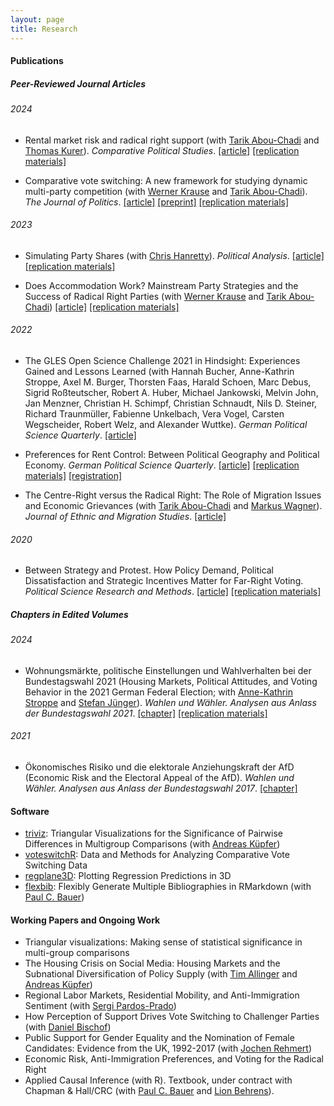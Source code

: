 ```yaml
---
layout: page
title: Research
---
```


#### Publications

##### Peer-Reviewed Journal Articles

###### 2024

* Rental market risk and radical right support (with [Tarik Abou-Chadi](https://www.tarikabouchadi.net/) and [Thomas Kurer](https://thomaskurer.net/)). *Comparative Political Studies*. [[article]](https://journals.sagepub.com/doi/10.1177/00104140241306963) [[replication materials]](https://dataverse.harvard.edu/dataset.xhtml?persistentId=doi:10.7910/DVN/TYQNAE)
  
* Comparative vote switching: A new framework for studying dynamic multi-party competition (with [Werner Krause](https://www.wzb.eu/en/persons/werner-krause) and [Tarik Abou-Chadi](https://www.tarikabouchadi.net/)). *The Journal of Politics*. [[article]](https://www.journals.uchicago.edu/doi/full/10.1086/726952?journalCode=jop)  [[preprint]](https://denis-cohen.github.io/vote-switching/cohen_krause_abou-chadi_comparative_vote_switching-jop.pdf) [[replication materials]](https://dataverse.harvard.edu/dataset.xhtml?persistentId=doi:10.7910/DVN/46UDEI)

###### 2023

* Simulating Party Shares (with [Chris Hanretty](http://chrishanretty.co.uk/)). *Political Analysis*. [[article]](https://www.cambridge.org/core/journals/political-analysis/article/simulating-party-shares/C391F0D44529EE6E73F904F2D1E1050F) [[replication materials]](https://dataverse.harvard.edu/dataset.xhtml?persistentId=doi:10.7910/DVN/3WILXI)

* Does Accommodation Work? Mainstream Party Strategies and the Success of Radical Right Parties (with [Werner Krause](https://www.wzb.eu/en/persons/werner-krause) and [Tarik Abou-Chadi](https://www.tarikabouchadi.net/)) [[article]](https://www.cambridge.org/core/journals/political-science-research-and-methods/article/does-accommodation-work-mainstream-party-strategies-and-the-success-of-radical-right-parties/5C3476FCD26B188C7399ADD920D71770) [[replication materials]](https://dataverse.harvard.edu/dataset.xhtml?persistentId=doi:10.7910/DVN/GBWB8I)

###### 2022

* The GLES Open Science Challenge 2021 in Hindsight: Experiences Gained and Lessons Learned (with Hannah Bucher, Anne-Kathrin Stroppe, Axel M. Burger, Thorsten Faas, Harald Schoen, Marc Debus, Sigrid Roßteutscher, Robert A. Huber, Michael Jankowski, Melvin John, Jan Menzner, Christian H. Schimpf, Christian Schnaudt, Nils D. Steiner, Richard Traunmüller, Fabienne Unkelbach, Vera Vogel, Carsten Wegscheider, Robert Welz, and Alexander Wuttke). *German Political Science Quarterly*. [[article]]([https://link.springer.com/article/10.1007/s11615-022-00404-8](https://link.springer.com/article/10.1007/s11615-022-00437-z)) 

* Preferences for Rent Control: Between Political Geography and Political Economy. *German Political Science Quarterly*. [[article]](https://link.springer.com/article/10.1007/s11615-022-00404-8) [[replication materials]](https://osf.io/yxfp5/?view_only=9a88319188c94bcd9314ca466b11f3de) [[registration]](https://osf.io/gwz4f)

* The Centre-Right versus the Radical Right: The Role of Migration Issues and Economic Grievances (with [Tarik Abou-Chadi](https://www.tarikabouchadi.net/) and [Markus Wagner](https://www.wagnermarkus.net/)). *Journal of Ethnic and Migration Studies*. [[article]](https://www.tandfonline.com/doi/full/10.1080/1369183X.2020.1853903)

###### 2020

* Between Strategy and Protest. How Policy Demand, Political
Dissatisfaction and Strategic Incentives Matter for Far-Right Voting. *Political Science Research and Methods*. [[article]](https://www.cambridge.org/core/journals/political-science-research-and-methods/article/between-strategy-and-protest-how-policy-demand-political-dissatisfaction-and-strategic-incentives-matter-for-farright-voting/41E82D615A1BF10D1E85724E7142C2BA) [[replication materials]](https://dataverse.harvard.edu/dataset.xhtml?persistentId=doi:10.7910/DVN/V5AOXD)

##### Chapters in Edited Volumes

###### 2024

* Wohnungsmärkte, politische Einstellungen und Wahlverhalten bei der Bundestagswahl 2021 (Housing Markets, Political Attitudes, and Voting Behavior in the 2021 German Federal Election; with [Anne-Kathrin Stroppe](https://www.gesis.org/institut/mitarbeitendenverzeichnis/person/Anne-Kathrin.Stroppe) and [Stefan Jünger](https://stefanjuenger.github.io/)). *Wahlen und Wähler. Analysen aus Anlass der Bundestagswahl 2021*. [[chapter]](https://link.springer.com/chapter/10.1007/978-3-658-42694-1_18) [[replication materials]](https://static-content.springer.com/esm/chp%3A10.1007%2F978-3-658-42694-1_18/MediaObjects/606914_1_De_18_MOESM1_ESM.zip)


###### 2021

* Ökonomisches Risiko und die elektorale Anziehungskraft der AfD (Economic Risk and the Electoral Appeal of the AfD). *Wahlen und Wähler. Analysen aus Anlass der Bundestagswahl 2017*. [[chapter]](https://link.springer.com/chapter/10.1007/978-3-658-33582-3_15)

#### Software

* [triviz](https://github.com/denis-cohen/triviz): Triangular Visualizations for the Significance of Pairwise Differences in Multigroup Comparisons (with [Andreas Küpfer](https://andreaskuepfer.github.io/))
* [voteswitchR](https://github.com/denis-cohen/voteswitchR): Data and Methods for Analyzing Comparative Vote Switching Data
* [regplane3D](https://github.com/denis-cohen/regplane3D): Plotting Regression Predictions in 3D
* [flexbib](https://github.com/paulcbauer/flex_bib): Flexibly Generate Multiple Bibliographies in RMarkdown (with [Paul C. Bauer](https://sites.google.com/view/paulcbauer))


#### Working Papers and Ongoing Work

* Triangular visualizations: Making sense of statistical significance in multi-group comparisons
* The Housing Crisis on Social Media: Housing Markets and the Subnational Diversification of Policy Supply (with [Tim Allinger](https://tim-allinger.github.io/) and [Andreas Küpfer](https://andreaskuepfer.github.io/))
* Regional Labor Markets, Residential Mobility, and Anti-Immigration Sentiment (with [Sergi Pardos-Prado](https://www.sergipardos.com/))
* How Perception of Support Drives Vote Switching to Challenger Parties (with [Daniel Bischof](https://danbischof.com/))
* Public Support for Gender Equality and the Nomination of Female Candidates: Evidence from the UK, 1992-2017 (with [Jochen Rehmert](https://sites.google.com/view/jochenrehmert))
* Economic Risk, Anti-Immigration Preferences, and Voting for the Radical Right
* Applied Causal Inference (with R). Textbook, under contract with Chapman & Hall/CRC (with [Paul C. Bauer](https://sites.google.com/view/paulcbauer) and [Lion Behrens](https://de.linkedin.com/in/lion-be)).

